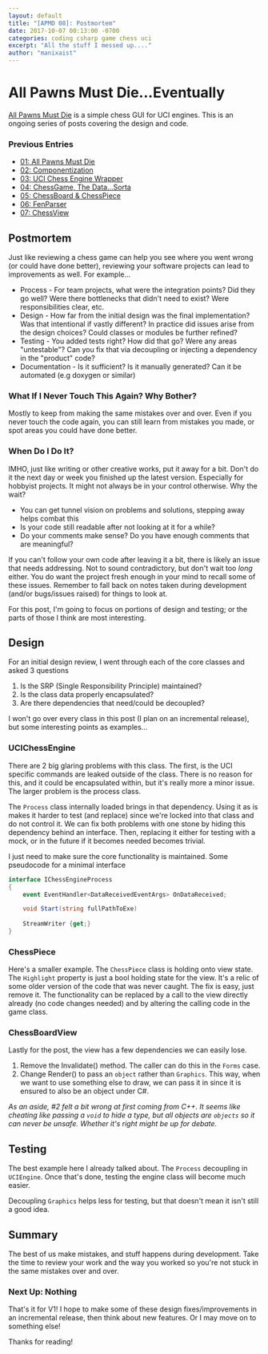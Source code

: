 ```yaml
---
layout: default
title: "[APMD 08]: Postmortem"
date: 2017-10-07 00:13:00 -0700
categories: coding csharp game chess uci
excerpt: "All the stuff I messed up...."
author: "manixaist"
---
```


# All Pawns Must Die...Eventually
[All Pawns Must Die](https://github.com/manixaist/AllPawnsMustDie) is a simple chess GUI for UCI engines.  This is an ongoing series of posts covering the design and code.

### Previous Entries
* [01: All Pawns Must Die](http://manixaist.com/coding/csharp/game/chess/uci/2017/09/29/APMD-01.html)
* [02: Componentization](http://manixaist.com/coding/csharp/game/chess/uci/2017/09/29/APMD-02.html)
* [03: UCI Chess Engine Wrapper](http://manixaist.com/coding/csharp/game/chess/uci/2017/09/29/APMD-03.html)
* [04: ChessGame, The Data...Sorta](http://manixaist.com/coding/csharp/game/chess/uci/2017/09/30/APMD-04.html)
* [05: ChessBoard & ChessPiece](http://manixaist.com/coding/csharp/game/chess/uci/2017/09/30/APMD-05.html)
* [06: FenParser](http://manixaist.com/coding/csharp/game/chess/uci/2017/10/01/APMD-06.html)
* [07: ChessView](http://manixaist.com/coding/csharp/game/chess/uci/2017/10/02/APMD-07.html)

## Postmortem
Just like reviewing a chess game can help you see where you went wrong (or could have done better), reviewing your software projects can lead to improvements as well.  For example...

* Process - For team projects, what were the integration points?  Did they go well?  Were there bottlenecks that didn't need to exist?  Were responsibilities clear, etc.
* Design - How far from the initial design was the final implementation?  Was that intentional if vastly different?  In practice did issues arise from the design choices?  Could classes or modules be further refined?
* Testing - You added tests right?  How did that go?  Were any areas "untestable"?  Can you fix that via decoupling or injecting a dependency in the "product" code?
* Documentation - Is it sufficient?  Is it manually generated?  Can it be automated (e.g doxygen or similar)

### What If I Never Touch This Again?  Why Bother?
Mostly to keep from making the same mistakes over and over.  Even if you never touch the code again, you can still learn from mistakes you made, or spot areas you could have done better.

### When Do I Do It?
IMHO, just like writing or other creative works, put it away for a bit.  Don't do it the next day or week you finished up the latest version.  Especially for hobbyist projects.  It might not always be in your control otherwise.  Why the wait?

* You can get tunnel vision on problems and solutions, stepping away helps combat this
* Is your code still readable after not looking at it for a while?
* Do your comments make sense?  Do you have enough comments that are meaningful?

If you can't follow your own code after leaving it a bit, there is likely an issue that needs addressing.  Not to sound contradictory, but don't wait too *long* either.  You do want the project fresh enough in your mind to recall some of these issues.  Remember to fall back on notes taken during development (and/or bugs/issues raised) for things to look at.

For this post, I'm going to focus on portions of design and testing; or the parts of those I think are most interesting.

## Design
For an initial design review, I went through each of the core classes and asked 3 questions

1. Is the SRP (Single Responsibility Principle) maintained?
2. Is the class data properly encapsulated?
3. Are there dependencies that need/could be decoupled?

I won't go over every class in this post (I plan on an incremental release), but some interesting points as examples...

### UCIChessEngine
There are 2 big glaring problems with this class.  The first, is the UCI specific commands are leaked outside of the class.  There is no reason for this, and it could be encapsulated within, but it's really more a minor issue.  The larger problem is the process class.

The ```Process``` class internally loaded brings in that dependency.  Using it as is makes it harder to test (and replace) since we're locked into that class and do not control it.  We can fix both problems with one stone by hiding this dependency behind an interface.  Then, replacing it either for testing with a mock, or in the future if it becomes needed becomes trivial.

I just need to make sure the core functionality is maintained.  Some pseudocode for a minimal interface

```cs
interface IChessEngineProcess
{
    event EventHandler<DataReceivedEventArgs> OnDataReceived;

    void Start(string fullPathToExe)
    
    StreamWriter {get;}
}
```

### ChessPiece
Here's a smaller example.  The ```ChessPiece``` class is holding onto view state.  The ```Highlight``` property is just a bool holding state for the view.  It's a relic of some older version of the code that was never caught.  The fix is easy, just remove it.  The functionality can be replaced by a call to the view directly already (no code changes needed) and by altering the calling code in the game class.

### ChessBoardView
Lastly for the post, the view has a few dependencies we can easily lose.

1. Remove the Invalidate() method.  The caller can do this in the ```Forms``` case.
2. Change Render() to pass an ```object``` rather than ```Graphics```.  This way, when we want to use something else to draw, we can pass it in since it is ensured to also be an object under C#.

*As an aside, #2 felt a bit wrong at first coming from C++.  It seems like cheating like passing a ```void``` to hide a type, but all objects are ```objects``` so it can never be unsafe.  Whether it's right might be up for debate.*

## Testing
The best example here I already talked about.  The ```Process``` decoupling in ```UCIEngine```.   Once that's done, testing the engine class will become much easier.

Decoupling ```Graphics``` helps less for testing, but that doesn't mean it isn't still a good idea.

## Summary
The best of us make mistakes, and stuff happens during development.  Take the time to review your work and the way you worked so you're not stuck in the same mistakes over and over.

### Next Up: Nothing
That's it for V1!  I hope to make some of these design fixes/improvements in an incremental release, then think about new features.  Or I may move on to something else!

Thanks for reading!


